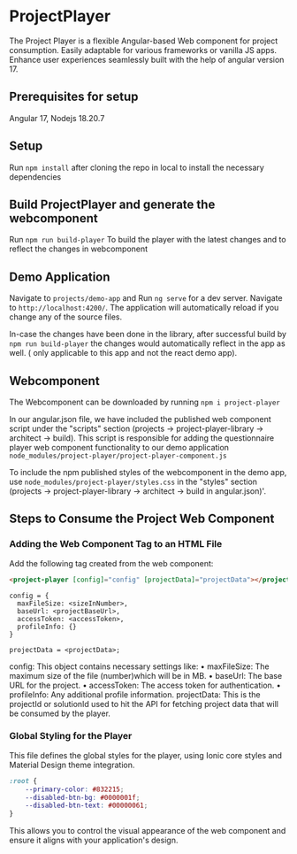 # ProjectPlayer

The Project Player is a flexible Angular-based Web component for project consumption. Easily adaptable for various frameworks or vanilla JS apps. Enhance user experiences seamlessly built with the help of angular version 17.
## Prerequisites for setup

Angular 17, Nodejs 18.20.7

## Setup

Run `npm install` after cloning the repo in local to install the necessary dependencies

## Build ProjectPlayer and generate the webcomponent

Run `npm run build-player` To build the player with the latest changes and to reflect the changes in webcomponent

## Demo Application

Navigate to `projects/demo-app` and Run `ng serve` for a dev server. Navigate to `http://localhost:4200/`. The application will automatically reload if you change any of the source files.

In-case the changes have been done in the library, after successful build by `npm run build-player` the changes would automatically reflect in the app as well. ( only applicable to this app and not the react demo app).

## Webcomponent

The Webcomponent can be downloaded by running `npm i project-player`

In our angular.json file, we have included the published web component script under the "scripts" section (projects -> project-player-library -> architect -> build). This script is responsible for adding the questionnaire player web component functionality to our demo application `node_modules/project-player/project-player-component.js`

To include the npm published styles of the webcomponent in the demo app, use `node_modules/project-player/styles.css` in the "styles" section (projects -> project-player-library -> architect -> build in angular.json)'.


## Steps to Consume the Project Web Component

###  Adding the Web Component Tag to an HTML File
Add the following tag created from the web component:

```html
<project-player [config]="config" [projectData]="projectData"></project-player>
```
```
config = {
  maxFileSize: <sizeInNumber>,
  baseUrl: <projectBaseUrl>,
  accessToken: <accessToken>,
  profileInfo: {}
}
```
```
projectData = <projectData>;
```

config: This object contains necessary settings like:
	•	maxFileSize: The maximum size of the file (number)which will be in MB.
	•	baseUrl: The base URL for the project.
	•	accessToken: The access token for authentication.
	•	profileInfo: Any additional profile information.
projectData: This is the projectId or solutionId used to hit the API for fetching project   data that will be consumed by the player.

### Global Styling for the Player

This file defines the global styles for the player, using Ionic core styles and Material Design theme integration.
```css
:root {
    --primary-color: #832215;
    --disabled-btn-bg: #0000001f;
    --disabled-btn-text: #00000061;
}
```
This allows you to control the visual appearance of the web component and ensure it aligns with your application's design.
